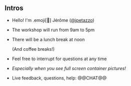 ## Intros

- Hello! I'm .emoji[🐳] Jérôme ([@jpetazzo](https://twitter.com/jpetazzo))

- The workshop will run from 9am to 5pm

- There will be a lunch break at noon

  (And coffee breaks!)

- Feel free to interrupt for questions at any time

- *Especially when you see full screen container pictures!*

- Live feedback, questions, help: @@CHAT@@
